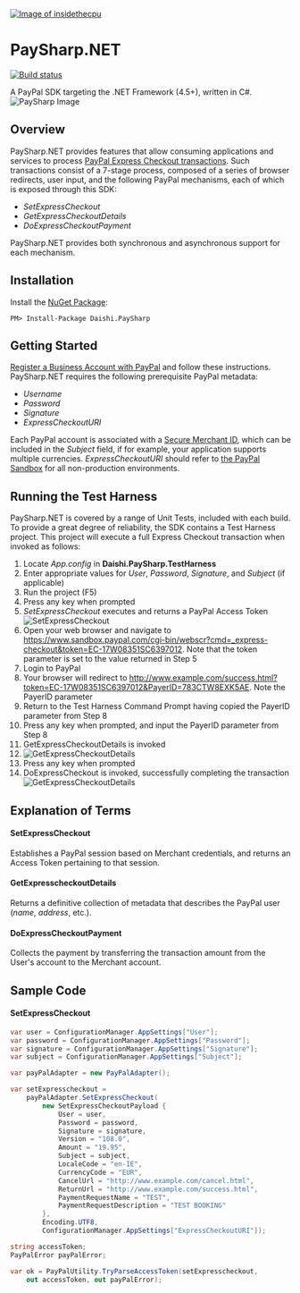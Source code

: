 <a href="http://insidethecpu.com">![Image of insidethecpu](https://dl.dropboxusercontent.com/u/26042707/Daishi%20Systems%20Icon%20with%20Text%20%28really%20tiny%20with%20photo%29.png)</a>
# PaySharp.NET
[![Build status](https://ci.appveyor.com/api/projects/status/fflciv7os94nxl9u?svg=true)](https://ci.appveyor.com/project/daishisystems/daishi-paysharp)

A PayPal SDK targeting the .NET Framework (4.5+), written in C#.
![PaySharp Image](https://dl.dropboxusercontent.com/u/26042707/PaySharp%20Logo.jpg)
## Overview
PaySharp.NET provides features that allow consuming applications and services to process [PayPal Express Checkout transactions](https://developer.paypal.com/docs/classic/express-checkout/ht_ec-singleItemPayment-curl-etc/). Such transactions consist of a 7-stage process, composed of a series of browser redirects, user input, and the following PayPal mechanisms, each of which is exposed through this SDK:
* *SetExpressCheckout*
* *GetExpressCheckoutDetails*
* *DoExpressCheckoutPayment*

PaySharp.NET provides both synchronous and asynchronous support for each mechanism.
## Installation
Install the [NuGet Package](https://www.nuget.org/packages/Daishi.PaySharp/):
```
PM> Install-Package Daishi.PaySharp
```
## Getting Started
[Register a Business Account with PayPal](https://developer.paypal.com/webapps/developer/applications/accounts) and follow these instructions. PaySharp.NET requires the following prerequisite PayPal metadata:
* *Username*
* *Password*
* *Signature*
* *ExpressCheckoutURI*

Each PayPal account is associated with a [Secure Merchant ID](https://www.paypal-community.com/t5/About-Business/Where-can-I-find-my-quot-Secure-Merchant-ID-quot/td-p/810000), which can be included in the *Subject* field, if for example, your application supports multiple currencies. *ExpressCheckoutURI* should refer to [the PayPal Sandbox](https://developer.paypal.com/developer/accounts/) for all non-production environments.
## Running the Test Harness
PaySharp.NET is covered by a range of Unit Tests, included with each build. To provide a great degree of reliability, the SDK contains a Test Harness project. This project will execute a full Express Checkout transaction when invoked as follows:

1. Locate *App.config* in **Daishi.PaySharp.TestHarness**
2. Enter appropriate values for *User*, *Password*, *Signature*, and *Subject* (if applicable)
3. Run the project (F5)
4. Press any key when prompted
5. *SetExpressCheckout* executes and returns a PayPal Access Token
![SetExpressCheckout](https://dl.dropboxusercontent.com/u/26042707/PaySharp%20Test%20Harness%20Step%201.PNG)
6. Open your web browser and navigate to https://www.sandbox.paypal.com/cgi-bin/webscr?cmd=_express-checkout&token=EC-17W08351SC6397012. Note that the token parameter is set to the value returned in Step 5
7. Login to PayPal
8. Your browser will redirect to http://www.example.com/success.html?token=EC-17W08351SC6397012&PayerID=783CTW8EXK5AE. Note the PayerID parameter
9. Return to the Test Harness Command Prompt having copied the PayerID parameter from Step 8
10. Press any key when prompted, and input the PayerID parameter from Step 8
11. GetExpressCheckoutDetails is invoked
12. ![GetExpressCheckoutDetails](https://dl.dropboxusercontent.com/u/26042707/PaySharp%20Test%20Harness%20Step%202.PNG)
12. Press any key when prompted
13. DoExpressCheckout is invoked, successfully completing the transaction
![GetExpressCheckoutDetails](https://dl.dropboxusercontent.com/u/26042707/PaySharp%20Test%20Harness%20Step%203.PNG)

## Explanation of Terms
#### SetExpressCheckout
Establishes a PayPal session based on Merchant credentials, and returns an Access Token pertaining to that session.
#### GetExpresscheckoutDetails
Returns a definitive collection of metadata that describes the PayPal user (*name*, *address*, etc.).
#### DoExpressCheckoutPayment
Collects the payment by transferring the transaction amount from the User's account to the Merchant account.
## Sample Code
#### SetExpressCheckout
```cs
var user = ConfigurationManager.AppSettings["User"];
var password = ConfigurationManager.AppSettings["Password"];
var signature = ConfigurationManager.AppSettings["Signature"];
var subject = ConfigurationManager.AppSettings["Subject"];

var payPalAdapter = new PayPalAdapter();

var setExpresscheckout =
    payPalAdapter.SetExpressCheckout(
        new SetExpressCheckoutPayload {
            User = user,
            Password = password,
            Signature = signature,
            Version = "108.0",
            Amount = "19.95",
            Subject = subject,
            LocaleCode = "en-IE",
            CurrencyCode = "EUR",
            CancelUrl = "http://www.example.com/cancel.html",
            ReturnUrl = "http://www.example.com/success.html",
            PaymentRequestName = "TEST",
            PaymentRequestDescription = "TEST BOOKING"
        },
        Encoding.UTF8,
        ConfigurationManager.AppSettings["ExpressCheckoutURI"]);

string accessToken;
PayPalError payPalError;

var ok = PayPalUtility.TryParseAccessToken(setExpresscheckout,
    out accessToken, out payPalError);
```